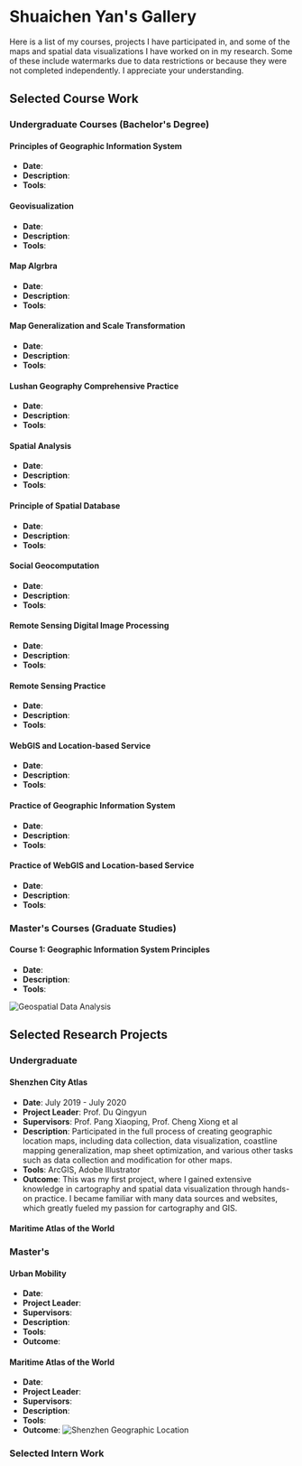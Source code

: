 # Shuaichen Yan's Gallery

Here is a list of my courses, projects I have participated in, and some of the maps and spatial data visualizations I have worked on in my research. Some of these include watermarks due to data restrictions or because they were not completed independently. I appreciate your understanding.

## Selected Course Work

### Undergraduate Courses (Bachelor's Degree)

#### Principles of Geographic Information System
- **Date**: 
- **Description**: 
- **Tools**: 
#### Geovisualization
- **Date**: 
- **Description**: 
- **Tools**: 
#### Map Algrbra
- **Date**: 
- **Description**: 
- **Tools**: 
#### Map Generalization and Scale Transformation
- **Date**: 
- **Description**: 
- **Tools**: 
#### Lushan Geography Comprehensive Practice
- **Date**: 
- **Description**: 
- **Tools**: 
#### Spatial Analysis
- **Date**: 
- **Description**: 
- **Tools**: 
#### Principle of Spatial Database
- **Date**: 
- **Description**: 
- **Tools**: 
#### Social Geocomputation
- **Date**: 
- **Description**: 
- **Tools**: 
#### Remote Sensing Digital Image Processing
- **Date**: 
- **Description**: 
- **Tools**: 
#### Remote Sensing Practice
- **Date**: 
- **Description**: 
- **Tools**: 
#### WebGIS and Location-based Service
- **Date**: 
- **Description**: 
- **Tools**: 
#### Practice of Geographic Information System
- **Date**: 
- **Description**: 
- **Tools**: 
#### Practice of WebGIS and Location-based Service
- **Date**: 
- **Description**: 
- **Tools**: 

### Master's Courses (Graduate Studies)

#### Course 1: Geographic Information System Principles
- **Date**: 
- **Description**: 
- **Tools**: 

![Geospatial Data Analysis](link_to_image)

## Selected Research Projects
### Undergraduate
#### Shenzhen City Atlas
- **Date**: July 2019 - July 2020
- **Project Leader**: Prof. Du Qingyun
- **Supervisors**: Prof. Pang Xiaoping, Prof. Cheng Xiong et al
- **Description**: Participated in the full process of creating geographic location maps, including data collection, data visualization, coastline mapping generalization, map sheet optimization, and various other tasks such as data collection and modification for other maps.
- **Tools**: ArcGIS, Adobe Illustrator
- **Outcome**: This was my first project, where I gained extensive knowledge in cartography and spatial data visualization through hands-on practice. I became familiar with many data sources and websites, which greatly fueled my passion for cartography and GIS.
#### Maritime Atlas of the World
### Master's
#### Urban Mobility
- **Date**: 
- **Project Leader**: 
- **Supervisors**: 
- **Description**: 
- **Tools**: 
- **Outcome**: 
#### Maritime Atlas of the World
- **Date**: 
- **Project Leader**: 
- **Supervisors**: 
- **Description**: 
- **Tools**: 
- **Outcome**: 
![Shenzhen Geographic Location](gallery\atlas_1.jpg)
### Selected Intern Work


